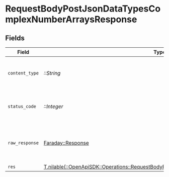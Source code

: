 # RequestBodyPostJsonDataTypesComplexNumberArraysResponse


## Fields

| Field                                                                                                                                                                    | Type                                                                                                                                                                     | Required                                                                                                                                                                 | Description                                                                                                                                                              |
| ------------------------------------------------------------------------------------------------------------------------------------------------------------------------ | ------------------------------------------------------------------------------------------------------------------------------------------------------------------------ | ------------------------------------------------------------------------------------------------------------------------------------------------------------------------ | ------------------------------------------------------------------------------------------------------------------------------------------------------------------------ |
| `content_type`                                                                                                                                                           | *::String*                                                                                                                                                               | :heavy_check_mark:                                                                                                                                                       | HTTP response content type for this operation                                                                                                                            |
| `status_code`                                                                                                                                                            | *::Integer*                                                                                                                                                              | :heavy_check_mark:                                                                                                                                                       | HTTP response status code for this operation                                                                                                                             |
| `raw_response`                                                                                                                                                           | [Faraday::Response](https://www.rubydoc.info/gems/faraday/Faraday/Response)                                                                                              | :heavy_check_mark:                                                                                                                                                       | Raw HTTP response; suitable for custom response parsing                                                                                                                  |
| `res`                                                                                                                                                                    | [T.nilable(::OpenApiSDK::Operations::RequestBodyPostJsonDataTypesComplexNumberArraysRes)](../../models/operations/requestbodypostjsondatatypescomplexnumberarraysres.md) | :heavy_minus_sign:                                                                                                                                                       | OK                                                                                                                                                                       |